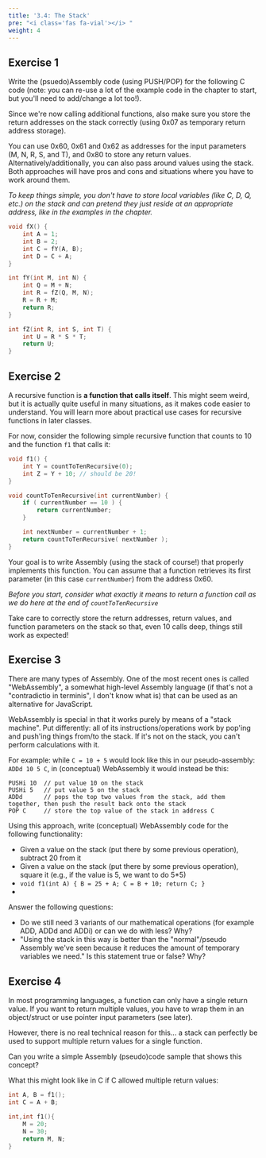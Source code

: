```yaml
---
title: '3.4: The Stack'
pre: "<i class='fas fa-vial'></i> "
weight: 4
---
```



## Exercise 1

Write the (psuedo)Assembly code (using PUSH/POP) for the following C code (note: you can re-use a lot of the example code in the chapter to start, but you'll need to add/change a lot too!).

Since we're now calling additional functions, also make sure you store the return addresses on the stack correctly (using 0x07 as temporary return address storage).

You can use 0x60, 0x61 and 0x62 as addresses for the input parameters (M, N, R, S, and T), and 0x80 to store any return values. Alternatively/additionally, you can also pass around values using the stack. Both approaches will have pros and cons and situations where you have to work around them. 

_To keep things simple, you don't have to store local variables (like C, D, Q, etc.) on the stack and can pretend they just reside at an appropriate address, like in the examples in the chapter._


``` C
void fX() {
    int A = 1;
    int B = 2;
    int C = fY(A, B); 
    int D = C + A;
}

int fY(int M, int N) {
    int Q = M + N;
    int R = fZ(Q, M, N);
    R = R + M;
    return R;
}

int fZ(int R, int S, int T) {
    int U = R * S * T;
    return U;
}

```

## Exercise 2

A recursive function is **a function that calls itself**. This might seem weird, but it is actually quite useful in many situations, as it makes code easier to understand. You will learn more about practical use cases for recursive functions in later classes. 

For now, consider the following simple recursive function that counts to 10 and the function `f1` that calls it:

``` C
void f1() {
    int Y = countToTenRecursive(0);
    int Z = Y + 10; // should be 20!
}

void countToTenRecursive(int currentNumber) {
    if ( currentNumber == 10 ) {
        return currentNumber;
    }

    int nextNumber = currentNumber + 1;
    return countToTenRecursive( nextNumber );
}

```

Your goal is to write Assembly (using the stack of course!) that properly implements this function.
You can assume that a function retrieves its first parameter (in this case `currentNumber`) from the address 0x60. 

_Before you start, consider what exactly it means to return a function call as we do here at the end of `countToTenRecursive`_

Take care to correctly store the return addresses, return values, and function parameters on the stack so that, even 10 calls deep, things still work as expected!

## Exercise 3

There are many types of Assembly. One of the most recent ones is called "WebAssembly", a somewhat high-level Assembly language (if that's not a "contradictio in terminis", I don't know what is) that can be used as an alternative for JavaScript.

WebAssembly is special in that it works purely by means of a "stack machine". Put differently: all of its instructions/operations work by pop'ing and push'ing things from/to the stack. If it's not on the stack, you can't perform calculations with it. 

For example: while `C = 10 + 5` would look like this in our pseudo-assembly: `ADDd 10 5 C`, in (conceptual) WebAssembly it would instead be this:

```
PUSHi 10  // put value 10 on the stack
PUSHi 5   // put value 5 on the stack
ADDd      // pops the top two values from the stack, add them together, then push the result back onto the stack
POP C     // store the top value of the stack in address C
```

Using this approach, write (conceptual) WebAssembly code for the following functionality:

- Given a value on the stack (put there by some previous operation), subtract 20 from it
- Given a value on the stack (put there by some previous operation), square it (e.g., if the value is 5, we want to do 5*5)
- `void f1(int A) { B = 25 + A; C = B + 10; return C; }`
- 

Answer the following questions:
- Do we still need 3 variants of our mathematical operations (for example ADD, ADDd and ADDi) or can we do with less? Why?
- "Using the stack in this way is better than the "normal"/pseudo Assembly we've seen because it reduces the amount of temporary variables we need." Is this statement true or false? Why?

## Exercise 4

In most programming languages, a function can only have a single return value. If you want to return multiple values, you have to wrap them in an object/struct or use pointer input parameters (see later).

However, there is no real technical reason for this... a stack can perfectly be used to support multiple return values for a single function.

Can you write a simple Assembly (pseudo)code sample that shows this concept? 

What this might look like in C if C allowed multiple return values:

``` C
int A, B = f1();
int C = A + B;

int,int f1(){
    M = 20;
    N = 30;
    return M, N;
}
```
